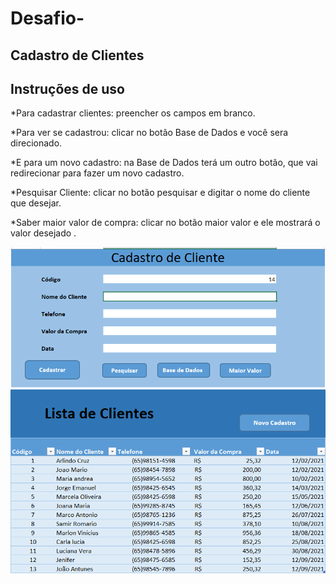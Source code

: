 # Desafio-
## Cadastro de Clientes

## Instruções de uso 

*Para  cadastrar clientes: preencher os campos em branco.

*Para ver se cadastrou: clicar no botão  Base de Dados e você sera direcionado.

*E para um novo cadastro: na Base de Dados  terá um outro botão, que vai redirecionar para fazer um novo cadastro.

*Pesquisar Cliente: clicar no botão pesquisar e  digitar o nome do cliente que desejar.

*Saber maior valor de compra: clicar no botão maior valor e ele mostrará o valor desejado .




 <img src="https://github.com/eduardocorreialira/Desafio-/blob/main/Imagem%20cadastro.png"/>
  
 <img src="https://github.com/eduardocorreialira/Desafio-/blob/main/imagem%20BD.png"/>
 
